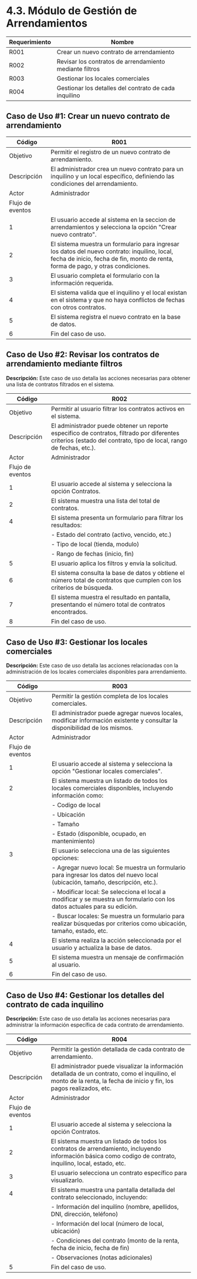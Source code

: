 # 4.3. Módulo de Gestión de Arrendamientos

| Requerimiento | Nombre |
|---|---|
| R001 | Crear un nuevo contrato de arrendamiento |
| R002 | Revisar los contratos de arrendamiento mediante filtros |
| R003 | Gestionar los locales comerciales |
| R004 | Gestionar los detalles del contrato de cada inquilino |

## Caso de Uso #1: Crear un nuevo contrato de arrendamiento

| Código | R001 |
|---|---|
| Objetivo | Permitir el registro de un nuevo contrato de arrendamiento. |
| Descripción | El administrador crea un nuevo contrato para un inquilino y un local específico, definiendo las condiciones del arrendamiento. |
| Actor | Administrador |
| Flujo de eventos |
| 1 | El usuario accede al sistema en la seccion de arrendamientos y selecciona la opción "Crear nuevo contrato". |
| 2 | El sistema muestra un formulario para ingresar los datos del nuevo contrato: inquilino, local, fecha de inicio, fecha de fin, monto de renta, forma de pago, y otras condiciones. |
| 3 | El usuario completa el formulario con la información requerida. |
| 4 | El sistema valida que el inquilino y el local existan en el sistema y que no haya conflictos de fechas con otros contratos. |
| 5 | El sistema registra el nuevo contrato en la base de datos. |
| 6 | Fin del caso de uso. |

## Caso de Uso #2: Revisar los contratos de arrendamiento mediante filtros 

**Descripción:** Este caso de uso detalla las acciones necesarias para obtener una lista de contratos filtrados en el sistema.

| Código | R002 |
|---|---|
| Objetivo | Permitir al usuario filtrar los contratos activos en el sistema. |
| Descripción | El administrador puede obtener un reporte especifico de contratos, filtrado por diferentes criterios (estado del contrato, tipo de local, rango de fechas, etc.). |
| Actor | Administrador |
| Flujo de eventos |
| 1 | El usuario accede al sistema y selecciona la opción Contratos. |
| 2 | El sistema muestra una lista del total de contratos. |
| 4 | El sistema presenta un formulario para filtrar los resultados: |
|   | - Estado del contrato (activo, vencido, etc.) |
|   | - Tipo de local (tienda, modulo) |
|   | - Rango de fechas (inicio, fin) |
| 5 | El usuario aplica los filtros y envía la solicitud. |
| 6 | El sistema consulta la base de datos y obtiene el número total de contratos que cumplen con los criterios de búsqueda. |
| 7 | El sistema muestra el resultado en pantalla, presentando el número total de contratos encontrados. |
| 8 | Fin del caso de uso. |

## Caso de Uso #3: Gestionar los locales comerciales

**Descripción:** Este caso de uso detalla las acciones relacionadas con la administración de los locales comerciales disponibles para arrendamiento.

| Código | R003 |
|---|---|
| Objetivo | Permitir la gestión completa de los locales comerciales. |
| Descripción | El administrador puede agregar nuevos locales, modificar información existente y consultar la disponibilidad de los mismos. |
| Actor | Administrador |
| Flujo de eventos |
| 1 | El usuario accede al sistema y selecciona la opción "Gestionar locales comerciales". |
| 2 | El sistema muestra un listado de todos los locales comerciales disponibles, incluyendo información como: |
|   | - Codigo de local |
|   | - Ubicación |
|   | - Tamaño |
|   | - Estado (disponible, ocupado, en mantenimiento) |
| 3 | El usuario selecciona una de las siguientes opciones: |
|   | - Agregar nuevo local: Se muestra un formulario para ingresar los datos del nuevo local (ubicación, tamaño, descripción, etc.). |
|   | - Modificar local: Se selecciona el local a modificar y se muestra un formulario con los datos actuales para su edición. |
|   | - Buscar locales: Se muestra un formulario para realizar búsquedas por criterios como ubicación, tamaño, estado, etc. |
| 4 | El sistema realiza la acción seleccionada por el usuario y actualiza la base de datos. |
| 5 | El sistema muestra un mensaje de confirmación al usuario. |
| 6 | Fin del caso de uso. |

## Caso de Uso #4: Gestionar los detalles del contrato de cada inquilino

**Descripción:** Este caso de uso detalla las acciones necesarias para administrar la información específica de cada contrato de arrendamiento.

| Código | R004 |
|---|---|
| Objetivo | Permitir la gestión detallada de cada contrato de arrendamiento. |
| Descripción | El administrador puede visualizar la información detallada de un contrato, como el inquilino, el monto de la renta, la fecha de inicio y fin, los pagos realizados, etc. |
| Actor | Administrador |
| Flujo de eventos |
| 1 | El usuario accede al sistema y selecciona la opción Contratos. |
| 2 | El sistema muestra un listado de todos los contratos de arrendamiento, incluyendo información básica como codigo de contrato, inquilino, local, estado, etc. |
| 3 | El usuario selecciona un contrato específico para visualizarlo. |
| 4 | El sistema muestra una pantalla detallada del contrato seleccionado, incluyendo: |
|   | - Información del inquilino (nombre, apellidos, DNI, dirección, teléfono) |
|   | - Información del local (número de local, ubicación) |
|   | - Condiciones del contrato (monto de la renta, fecha de inicio, fecha de fin) |
|   | - Observaciones (notas adicionales) |
| 5 | Fin del caso de uso. |

